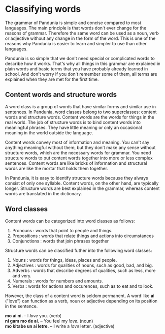 # Classifying words

The grammar of Pandunia is simple and concise compared to most languages.
The main principle is that words don't ever change for the reasons of grammar.
Therefore the same word can be used as a noun, verb or adjective
without any change in the form of the word.
This is one of the reasons why Pandunia is easier to learn and simpler to use than other languages.

Pandunia is so simple that we don't need special or complicated words to describe how it works.
That's why all things in this grammar are explained in plain words
and basic terms that you have probably already learned in school.
And don't worry if you don't remember some of them,
all terms are explained when they are met for the first time.


## Content words and structure words

A word class is a group of words that have similar forms and similar use in sentences.
In Pandunia, word classes belong to two superclasses: content words and structure words.
Content words are the words for things in the real world.
The job of structure words is to bind content words into meaningful phrases.
They have little meaning or only an occasional meaning in the world outside the language.

Content words convey most of information and meaning.
You can't say anything meaningful without them,
but they don't make any sense without structure words,
which are the necessary words for grammar.
You need structure words to put content words together into more or less complex sentences.
Content words are like bricks of information and structural words are like the mortar that holds them together.

In Pandunia, it is easy to identify structure words because they always consist of only one syllable.
Content words, on the other hand, are typically longer.
Structure words are best explained in the grammar,
whereas content words are translated in the dictionary.

## Word classes

Content words can be categorized into word classes as follows:

1. Pronouns : words that point to people and things.
2. Prepositions : words that relate things and actions into circumstances
3. Conjunctions : words that join phrases together

Structure words can be classified futher into the following word classes:

1. Nouns : words for things, ideas, places and people.
2. Adjectives : words for qualities of nouns, such as good, bad, and big.
3. Adverbs : words that describe degrees of qualities, such as less, more and very.
4. Numerals : words for numbers and amounts.
5. Verbs : words for actions and occurences, such as to eat and to look.

However, the class of a content word is seldom permanent.
A word like
**ai**
("love") can function as a verb, noun or adjective
depending on its position in the sentence.

**mo ai ni.**
– I _love_ you. (verb)  
**ni gam mo de ai.**
– You feel my _love_. (noun)  
**mo kitabe un ai letre.**
– I write a _love_ letter. (adjective)

